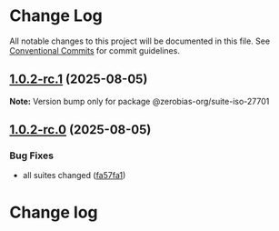 # Change Log

All notable changes to this project will be documented in this file.
See [Conventional Commits](https://conventionalcommits.org) for commit guidelines.

## [1.0.2-rc.1](https://github.com/zerobias-org/suite/compare/@zerobias-org/suite-iso-27701@1.0.2-rc.0...@zerobias-org/suite-iso-27701@1.0.2-rc.1) (2025-08-05)

**Note:** Version bump only for package @zerobias-org/suite-iso-27701





## [1.0.2-rc.0](https://github.com/zerobias-org/suite/compare/@zerobias-org/suite-iso-27701@1.0.1...@zerobias-org/suite-iso-27701@1.0.2-rc.0) (2025-08-05)


### Bug Fixes

* all suites changed ([fa57fa1](https://github.com/zerobias-org/suite/commit/fa57fa1af7628003297df46b2d7740fe95bd2666))





# Change log
